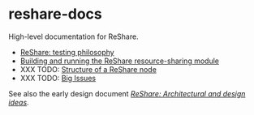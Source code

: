 # reshare-docs

High-level documentation for ReShare.

* [ReShare: testing philosophy](doc/testing-philosophy.md)
* [Building and running the ReShare resource-sharing module](doc/build-and-start.md)
* XXX TODO: [Structure of a ReShare node](doc/structure-of-a-node/structure-of-a-node.md)
* XXX TODO: [Big Issues](doc/big-issues.md)

See also the early design document [_ReShare: Architectural and design ideas_](https://docs.google.com/document/d/1tMYZcTeJTwMFmucJT9SXgaidr8hoBlDL47x0ejQKTVU/edit).


